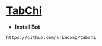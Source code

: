 # [TabChi](https://github.com/ariacomp/tabchi)
* **Install Bot**
`````sh
https://github.com/ariacomp/tabchi
`````
